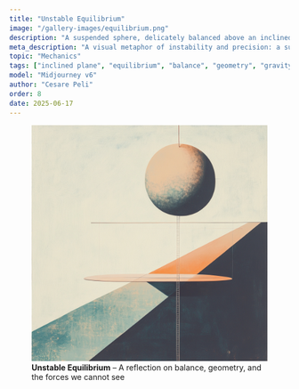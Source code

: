 ```yaml
---
title: "Unstable Equilibrium"
image: "/gallery-images/equilibrium.png"
description: "A suspended sphere, delicately balanced above an inclined plane, explores the paradox between geometric control and gravitational inevitability."
meta_description: "A visual metaphor of instability and precision: a suspended sphere and an inclined plane in perfect tension. Midjourney artwork on physical balance and abstraction."
topic: "Mechanics"
tags: ["inclined plane", "equilibrium", "balance", "geometry", "gravity"]
model: "Midjourney v6"
author: "Cesare Peli"
order: 8
date: 2025-06-17
---
```


<figure>
  <img src="/gallery-images/equilibrium.png" alt="Geometric artwork of a sphere suspended above an inclined plane, symbolizing unstable equilibrium and physical tension">
  <figcaption><strong>Unstable Equilibrium</strong> – A reflection on balance, geometry, and the forces we cannot see</figcaption>
</figure>

<script type="application/ld+json">
{
  "@context": "https://schema.org",
  "@type": "ImageObject",
  "contentUrl": "https://www.cesarepeli.com/gallery-images/equilibrium.png",
  "name": "Unstable Equilibrium",
  "description": "A suspended sphere, delicately balanced above an inclined plane, explores the paradox between geometric control and gravitational inevitability.",
  "author": {
    "@type": "Person",
    "name": "Cesare Peli"
  },
  "creator": {
    "@type": "Person",
    "name": "Cesare Peli"
  },
  "copyrightHolder": {
    "@type": "Person",
    "name": "Cesare Peli"
  },
  "datePublished": "2025-06-17"
}
</script>
